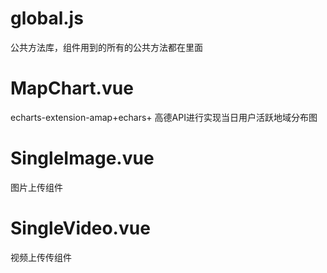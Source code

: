 # global.js

公共方法库，组件用到的所有的公共方法都在里面

# MapChart.vue

echarts-extension-amap+echars+ 高德API进行实现当日用户活跃地域分布图

# SingleImage.vue

图片上传组件

# SingleVideo.vue

视频上传传组件
